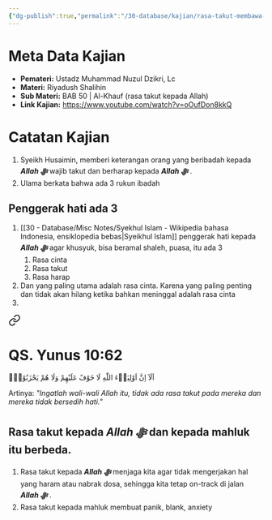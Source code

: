 ```yaml
---
{"dg-publish":true,"permalink":"/30-database/kajian/rasa-takut-membawa-ketenangan/","tags":["kajian"]}
---
```





# Meta Data Kajian 
<div><ul class="dataview list-view-ul"><li><span><strong>Pemateri:</strong> Ustadz Muhammad Nuzul Dzikri, Lc</span></li><li><span><strong>Materi:</strong> Riyadush Shalihin</span></li><li><span><strong>Sub Materi:</strong> BAB 50 | Al-Khauf (rasa takut kepada Allah)</span></li><li><span><strong>Link Kajian:</strong> <a rel="noopener nofollow" class="external-link" href="https://www.youtube.com/watch?v=oOufDon8kkQ" target="_blank">https://www.youtube.com/watch?v=oOufDon8kkQ</a></span></li></ul></div>

# Catatan Kajian
1. Syeikh Husaimin, memberi keterangan orang yang beribadah kepada ***Allah ﷻ***  wajib takut dan berharap kepada ***Allah ﷻ*** .
2. Ulama berkata bahwa ada 3 rukun ibadah

## Penggerak hati ada 3
1. [[30 - Database/Misc Notes/Syekhul Islam - Wikipedia bahasa Indonesia, ensiklopedia bebas\|Syeikhul Islam]] penggerak hati kepada ***Allah ﷻ*** agar khusyuk, bisa beramal shaleh, puasa, itu ada 3
	1. Rasa cinta
	2. Rasa takut
	3. Rasa harap
2. Dan yang paling utama adalah rasa cinta. Karena yang paling penting dan tidak akan hilang ketika bahkan meninggal adalah rasa cinta
3. 
<div class="transclusion internal-embed is-loaded"><a class="markdown-embed-link" href="/30-database/al-quran/all-surah/#qs-yunus-10-62" aria-label="Open link"><svg xmlns="http://www.w3.org/2000/svg" width="24" height="24" viewBox="0 0 24 24" fill="none" stroke="currentColor" stroke-width="2" stroke-linecap="round" stroke-linejoin="round" class="svg-icon lucide-link"><path d="M10 13a5 5 0 0 0 7.54.54l3-3a5 5 0 0 0-7.07-7.07l-1.72 1.71"></path><path d="M14 11a5 5 0 0 0-7.54-.54l-3 3a5 5 0 0 0 7.07 7.07l1.71-1.71"></path></svg></a><div class="markdown-embed">



# QS. Yunus 10:62
اَلَآ اِنَّ اَوْلِيَاۤءَ اللّٰهِ لَا خَوْفٌ عَلَيْهِمْ وَلَا هُمْ يَحْزَنُوْنَۚ  

Artinya: *"Ingatlah wali-wali Allah itu, tidak ada rasa takut pada mereka dan mereka tidak bersedih hati."*



</div></div>

## Rasa takut kepada ***Allah ﷻ*** dan kepada mahluk itu berbeda. 
1. Rasa takut kepada ***Allah ﷻ*** menjaga kita agar tidak mengerjakan hal yang haram atau nabrak dosa, sehingga kita tetap on-track di jalan ***Allah ﷻ*** . 
2. Rasa takut kepada mahluk membuat panik, blank, anxiety 

 
 
